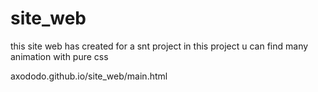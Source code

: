 # site_web

this site web has created for a snt project 
in this project u can find many animation with pure css


axododo.github.io/site_web/main.html
